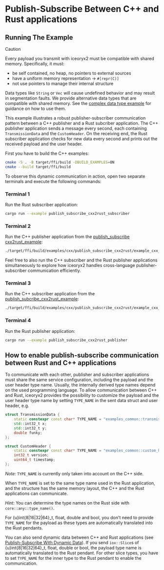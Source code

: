 # Publish-Subscribe Between C++ and Rust applications

## Running The Example

> [!CAUTION]
> Every payload you transmit with iceoryx2 must be compatible with shared
> memory. Specifically, it must:
>
> * be self contained, no heap, no pointers to external sources
> * have a uniform memory representation -> `#[repr(C)]`
> * not use pointers to manage their internal structure
>
> Data types like `String` or `Vec` will cause undefined behavior and may
> result in segmentation faults. We provide alternative data types that are
> compatible with shared memory. See the
> [complex data type example](../complex_data_types) for guidance on how to
> use them.

This example illustrates a robust publisher-subscriber communication pattern
between a C++ publisher and a Rust subcriber application. The C++ publisher
application sends a message every second, each containing `TransmissionData` and
the `CustomHeader`. On the receiving end, the Rust subscriber application checks
for new data every second and prints out the received payload and the user
header.

First you have to build the C++ examples:

```sh
cmake -S . -B target/ffi/build -DBUILD_EXAMPLES=ON
cmake --build target/ffi/build
```

To observe this dynamic communication in action, open two separate terminals and
execute the following commands:

### Terminal 1

Run the Rust subscriber application:

```sh
cargo run --example publish_subscribe_cxx2rust_subscriber
```

### Terminal 2

Run the C++ publisher application from the
[publish_subscribe cxx2rust_example](../../cxx/publish_subscribe_cxx2rust):

```sh
./target/ffi/build/examples/cxx/publish_subscribe_cxx2rust/example_cxx_publish_subscribe_cxx2rust_publisher
```

Feel free to also run the C++ subscriber and the Rust publisher applications
simultaneously to explore how iceoryx2 handles cross-language
publisher-subscriber communication efficiently.

### Terminal 3

Run the C++ subscriber application from the
[publish_subcribe_cxx2rust_example](../../cxx/publish_subscribe_cxx2rust):

```sh
./target/ffi/build/examples/cxx/publish_subscribe_cxx2rust/example_cxx_publish_subscribe_cxx2rust_subscriber
```

### Terminal 4

Run the Rust publisher application:

```sh
cargo run --example publish_subscribe_cxx2rust_publisher
```

## How to enable publish-subscribe communication between Rust and C++ applications

To communicate with each other, publisher and subscriber applications must share
the same service configuration, including the payload and the user header type
name. Usually, the internally derived type names depend on the used programming
language. To allow communication between C++ and Rust, iceoryx2 provides the
possibility to customize the payload and the user header type name by setting
`TYPE_NAME` in the sent data struct and user header, e.g.

```cxx
struct TransmissionData {
    static constexpr const char* TYPE_NAME = "examples_common::transmission_data::TransmissionData";
    std::int32_t x;
    std::int32_t y;
    double funky;
};

struct CustomHeader {
    static constexpr const char* TYPE_NAME = "examples_common::custom_header::CustomHeader";
    int32_t version;
    uint64_t timestamp;
};
```

*Note:* `TYPE_NAME` is currently only taken into account on the C++ side.

When `TYPE_NAME` is set to the same type name used in the Rust application, and
the structure has the same memory layout, the C++ and the Rust applications can
communicate.

*Hint:* You can determine the type names on the Rust side with
`core::any::type_name()`.

For {u}int{8|16|32|64}_t, float, double and bool, you don't need to provide
`TYPE_NAME` for the payload as these types are automatically translated into the
Rust pendants.

You can also send dynamic data between C++ and Rust applications (see 
[Publish-Subscribe With Dynamic Data](../publish_subscribe_dynamic_data)). If
you send `iox::Slice`s of {u}int{8|16|32|64}_t, float, double or bool, the
payload type name is automatically translated to the Rust pendant. For other
slice types, you have to set `TYPE_NAME` for the inner type to the Rust pendant
to enable the communication.
